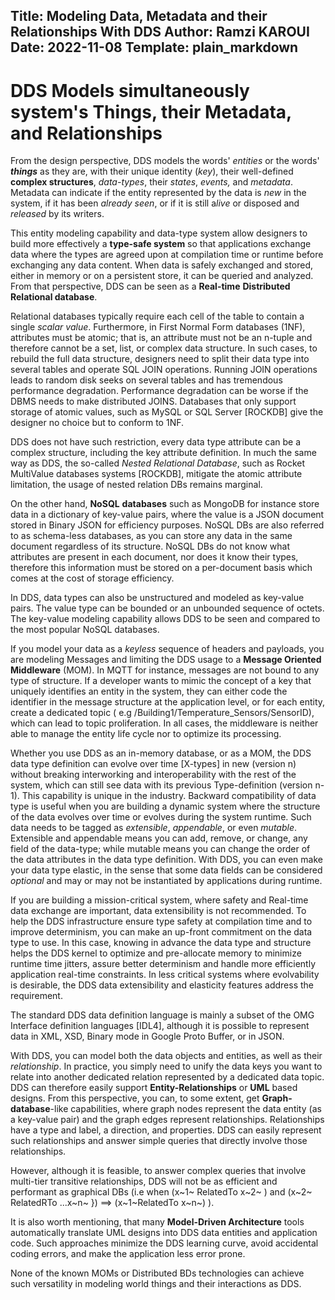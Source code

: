 Title:       Modeling Data, Metadata and their Relationships With DDS
Author:      Ramzi KAROUI
Date:        2022-11-08
Template:    plain_markdown
---

# DDS Models simultaneously system's Things, their Metadata, and Relationships

From the design perspective, DDS models the words' *entities* or the
words' ***things*** as they are, with their unique identity (*key*),
their well-defined **complex structures**, *data-types*, their *states*,
*events,* and *metadata*. Metadata can indicate if the entity represented 
by the data is *new* in the system, if it has been *already seen*, or if 
it is still a*live* or disposed and *released* by its writers.

This entity modeling capability and data-type system allow designers to
build more effectively a **type-safe system** so that applications
exchange data where the types are agreed upon at compilation time or runtime
before exchanging any data content. When data is safely exchanged and
stored, either in memory or on a persistent store, it can be queried and
analyzed. From that perspective, DDS can be seen as a **Real-time**
**Distributed Relational database**.

Relational databases typically require each cell of the table to contain
a single *scalar value*. Furthermore, in First Normal Form databases
(1NF), attributes must be atomic; that is, an attribute must not be an
n-tuple and therefore cannot be a set, list, or complex data structure.
In such cases, to rebuild the full data structure, designers need to
split their data type into several tables and operate SQL JOIN operations.
Running JOIN operations leads to random disk seeks on several tables and
has tremendous performance degradation. Performance degradation can be
worse if the DBMS needs to make distributed JOINS.
Databases that only support storage of atomic values, such as MySQL or
SQL Server \[ROCKDB\] give the designer no choice but to conform to 1NF.

DDS does not have such restriction, every data type attribute can be a
complex structure, including the key attribute definition. In much the
same way as DDS, the so-called *Nested Relational Database*, such as
Rocket MultiValue databases systems \[ROCKDB\], mitigate the atomic
attribute limitation, the usage of nested relation DBs remains marginal.

On the other hand, **NoSQL** **databases** such as MongoDB for instance
store data in a dictionary of key-value pairs, where the value is a JSON
document stored in Binary JSON for efficiency purposes. NoSQL DBs are
also referred to as schema-less databases, as you can store any data in
the same document regardless of its structure. NoSQL DBs do not know what
attributes are present in each document, nor does it know their types,
therefore this information must be stored on a per-document basis which
comes at the cost of storage efficiency.

In DDS, data types can also be unstructured and modeled as key-value
pairs. The value type can be bounded or an unbounded sequence of octets.
The key-value modeling capability allows DDS to be seen and compared to
the most popular NoSQL databases.

If you model your data as a *keyless* sequence of headers and payloads,
you are modeling Messages and limiting the DDS usage to a **Message
Oriented Middleware** (MOM). In MQTT for instance, messages are not bound
to any type of structure. If a developer wants to mimic the concept of
a key that uniquely identifies an entity in the system, they can either
code the identifier in the message structure at the application level, or
for each entity, create a dedicated topic ( e.g
/Building1/Temperature_Sensors/SensorID), which can lead to topic
proliferation. In all cases, the middleware is neither able to manage
the entity life cycle nor to optimize its processing.

Whether you use DDS as an in-memory database, or as a MOM, the DDS
data type definition can evolve over time \[X-types\] in new (version n)
without breaking interworking and interoperability with the rest of the
system, which can still see data with its previous Type-definition
(version n-1). This capability is unique in the industry. Backward
compatibility of data type is useful when you are building a dynamic
system where the structure of the data evolves over time or evolves
during the system runtime. Such data needs to be tagged as *extensible*,
*appendable*, or even *mutable*. Extensible and appendable means you
can add, remove, or change, any field of the data-type; while mutable
means you can change the order of the data attributes in the data type
definition. With DDS, you can even make your data type elastic, in the
sense that some data fields can be considered *optional* and may or may
not be instantiated by applications during runtime.

If you are building a mission-critical system, where safety and
Real-time data exchange are important, data extensibility is not
recommended. To help the DDS infrastructure ensure type safety at
compilation time and to improve determinism, you can make an up-front
commitment on the data type to use. In this case, knowing in advance the data
type and structure helps the DDS kernel to optimize and pre-allocate
memory to minimize runtime time jitters, assure better determinism and
handle more efficiently application real-time constraints. In less
critical systems where evolvability is desirable, the DDS data
extensibility and elasticity features address the requirement.

The standard DDS data definition language is mainly a subset of the OMG
Interface definition languages \[IDL4\], although it is possible to
represent data in XML, XSD, Binary mode in Google Proto Buffer, or in
JSON.

With DDS, you can model both the data objects and entities, as well as
their *relationship*. In practice, you simply need to unify the data
keys you want to relate into another dedicated relation represented by a
dedicated data topic. DDS can therefore easily support
**Entity-Relationships** or **UML** based designs. From this
perspective, you can, to some extent, get **Graph-database**-like
capabilities, where graph nodes represent the data entity (as a
key-value pair) and the graph edges represent relationships.
Relationships have a type and label, a direction, and properties. DDS
can easily represent such relationships and answer simple queries
that directly involve those relationships.

However, although it is feasible, to answer complex queries that involve
multi-tier transitive relationships, DDS will not be as efficient and
performant as graphical DBs (i.e when (x~1~ RelatedTo x~2~ )
and (x~2~ RelatedRTo \...x~n~ }) ⟹ (x~1~RelatedTo x~n~) ).

It is also worth mentioning, that many **Model-Driven Architecture**
tools automatically translate UML designs into DDS data entities and
application code. Such approaches minimize the DDS learning curve, avoid
accidental coding errors, and make the application less error prone.

None of the known MOMs or Distributed BDs technologies can achieve such
versatility in modeling world things and their interactions as DDS.
